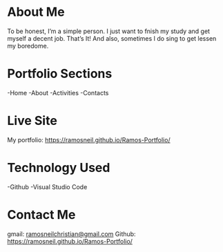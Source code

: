 # About Me
To be honest, I’m a simple person. I just want to fnish my study and get myself a decent job. That’s It! And also, sometimes I do sing to get lessen my boredome.


# Portfolio Sections
-Home 
-About
-Activities
-Contacts


# Live Site
My portfolio: https://ramosneil.github.io/Ramos-Portfolio/


# Technology Used
-Github 
-Visual Studio Code


# Contact Me
gmail: ramosneilchristian@gmail.com
Github: https://ramosneil.github.io/Ramos-Portfolio/
